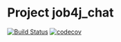 # Project job4j_chat
[![Build Status](https://app.travis-ci.com/EDGE775/job4j_chat.svg?branch=master)](https://app.travis-ci.com/EDGE775/job4j_chat)
[![codecov](https://codecov.io/gh/EDGE775/job4j_chat/branch/master/graph/badge.svg?token=T2XUH6XQUL)](https://codecov.io/gh/EDGE775/job4j_chat)